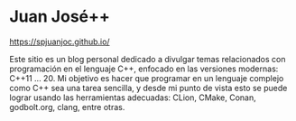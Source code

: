 # Juan José++

https://spjuanjoc.github.io/

Este sitio es un blog personal dedicado a divulgar temas
relacionados con programación en el lenguaje C++, enfocado
en las versiones modernas: C++11 ... 20. Mi objetivo es hacer
que programar en un lenguaje complejo como C++ sea una
tarea sencilla, y desde mi punto de vista esto se puede lograr
usando las herramientas adecuadas: CLion, CMake, Conan,
godbolt.org, clang, entre otras.